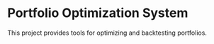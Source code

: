 # Portfolio Optimization System
This project provides tools for optimizing and backtesting portfolios.

